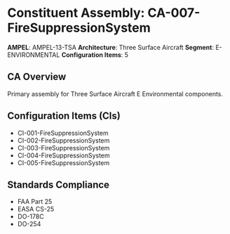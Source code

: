 # Constituent Assembly: CA-007-FireSuppressionSystem

**AMPEL**: AMPEL-13-TSA
**Architecture**: Three Surface Aircraft
**Segment**: E-ENVIRONMENTAL
**Configuration Items**: 5

## CA Overview
Primary assembly for Three Surface Aircraft E Environmental components.

## Configuration Items (CIs)
- CI-001-FireSuppressionSystem
- CI-002-FireSuppressionSystem
- CI-003-FireSuppressionSystem
- CI-004-FireSuppressionSystem
- CI-005-FireSuppressionSystem

## Standards Compliance
- FAA Part 25
- EASA CS-25
- DO-178C
- DO-254
